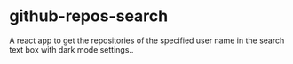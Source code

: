 # github-repos-search
A react app to get the repositories of the specified user name in the search text box with dark mode settings..
